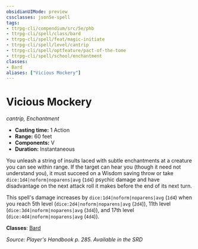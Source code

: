 ```yaml
---
obsidianUIMode: preview
cssclasses: json5e-spell
tags:
- ttrpg-cli/compendium/src/5e/phb
- ttrpg-cli/spell/class/bard
- ttrpg-cli/spell/feat/magic-initiate
- ttrpg-cli/spell/level/cantrip
- ttrpg-cli/spell/optfeature/pact-of-the-tome
- ttrpg-cli/spell/school/enchantment
classes:
- Bard
aliases: ["Vicious Mockery"]
---
```

# Vicious Mockery
*cantrip, Enchantment*  


- **Casting time:** 1 Action
- **Range:** 60 feet
- **Components:** V
- **Duration:** Instantaneous

You unleash a string of insults laced with subtle enchantments at a creature you can see within range. If the target can hear you (though it need not understand you), it must succeed on a Wisdom saving throw or take `dice:1d4|noform|noparens|avg` (`1d4`) psychic damage and have disadvantage on the next attack roll it makes before the end of its next turn.

This spell's damage increases by `dice:1d4|noform|noparens|avg` (`1d4`) when you reach 5th level (`dice:2d4|noform|noparens|avg` (`2d4`)), 11th level (`dice:3d4|noform|noparens|avg` (`3d4`)), and 17th level (`dice:4d4|noform|noparens|avg` (`4d4`)).

**Classes**: [Bard](3-Mechanics/CLI/lists/list-spells-classes-bard.md)

*Source: Player's Handbook p. 285. Available in the <span title='Systems Reference Document (5.1)'>SRD</span>*